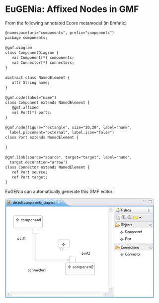 # EuGENia: Affixed Nodes in GMF
From the following annotated Ecore metamodel (in Emfatic)

```emf
@namespace(uri="components", prefix="components")
package components;

@gmf.diagram
class ComponentDiagram {
   val Component[*] components;
   val Connector[*] connectors;
}

abstract class NamedElement {
   attr String name;
}

@gmf.node(label="name")
class Component extends NamedElement {
   @gmf.affixed
   val Port[*] ports;
}

@gmf.node(figure="rectangle", size="20,20", label="name",
  label.placement="external", label.icon="false")
class Port extends NamedElement {

}

@gmf.link(source="source", target="target", label="name",
  target.decoration="arrow")
class Connector extends NamedElement {
   ref Port source;
   ref Port target;
}
```

EuGENia can automatically generate this GMF editor:

![](Components.jpg)
